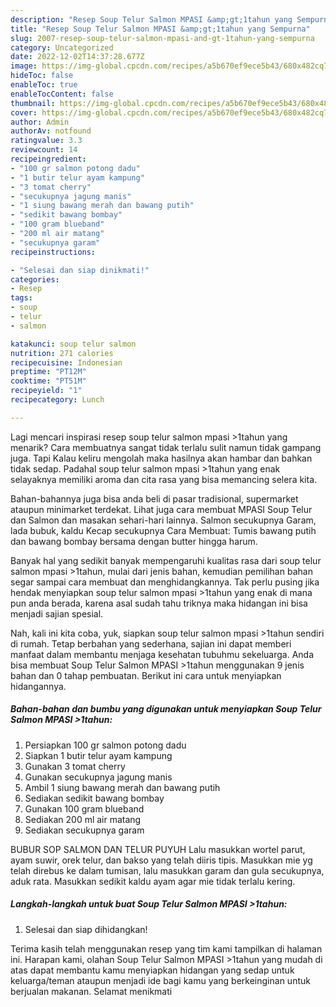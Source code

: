 ```yaml
---
description: "Resep Soup Telur Salmon MPASI &amp;gt;1tahun yang Sempurna"
title: "Resep Soup Telur Salmon MPASI &amp;gt;1tahun yang Sempurna"
slug: 2007-resep-soup-telur-salmon-mpasi-and-gt-1tahun-yang-sempurna
category: Uncategorized
date: 2022-12-02T14:37:28.677Z
image: https://img-global.cpcdn.com/recipes/a5b670ef9ece5b43/680x482cq70/soup-telur-salmon-mpasi-1tahun-foto-resep-utama.jpg
hideToc: false
enableToc: true
enableTocContent: false
thumbnail: https://img-global.cpcdn.com/recipes/a5b670ef9ece5b43/680x482cq70/soup-telur-salmon-mpasi-1tahun-foto-resep-utama.jpg
cover: https://img-global.cpcdn.com/recipes/a5b670ef9ece5b43/680x482cq70/soup-telur-salmon-mpasi-1tahun-foto-resep-utama.jpg
author: Admin
authorAv: notfound
ratingvalue: 3.3
reviewcount: 14
recipeingredient:
- "100 gr salmon potong dadu"
- "1 butir telur ayam kampung"
- "3 tomat cherry"
- "secukupnya jagung manis"
- "1 siung bawang merah dan bawang putih"
- "sedikit bawang bombay"
- "100 gram blueband"
- "200 ml air matang"
- "secukupnya garam"
recipeinstructions:

- "Selesai dan siap dinikmati!"
categories:
- Resep
tags:
- soup
- telur
- salmon

katakunci: soup telur salmon 
nutrition: 271 calories
recipecuisine: Indonesian
preptime: "PT12M"
cooktime: "PT51M"
recipeyield: "1"
recipecategory: Lunch

---
```



Lagi mencari inspirasi resep soup telur salmon mpasi &gt;1tahun yang menarik? Cara membuatnya sangat tidak terlalu sulit namun tidak gampang juga. Tapi Kalau keliru mengolah maka hasilnya akan hambar dan bahkan tidak sedap. Padahal soup telur salmon mpasi &gt;1tahun yang enak selayaknya memiliki aroma dan cita rasa yang bisa memancing selera kita.


Bahan-bahannya juga bisa anda beli di pasar tradisional, supermarket ataupun minimarket terdekat. Lihat juga cara membuat MPASI Soup Telur dan Salmon dan masakan sehari-hari lainnya. Salmon secukupnya Garam, lada bubuk, kaldu Kecap secukupnya Cara Membuat: Tumis bawang putih dan bawang bombay bersama dengan butter hingga harum.

Banyak hal yang sedikit banyak mempengaruhi kualitas rasa dari soup telur salmon mpasi &gt;1tahun, mulai dari jenis bahan, kemudian pemilihan bahan segar sampai cara membuat dan menghidangkannya. Tak perlu pusing jika hendak menyiapkan soup telur salmon mpasi &gt;1tahun yang enak di mana pun anda berada, karena asal sudah tahu triknya maka hidangan ini bisa menjadi sajian spesial.


Nah, kali ini kita coba, yuk, siapkan soup telur salmon mpasi &gt;1tahun sendiri di rumah. Tetap berbahan yang sederhana, sajian ini dapat memberi manfaat dalam membantu menjaga kesehatan tubuhmu sekeluarga. Anda bisa membuat Soup Telur Salmon MPASI &gt;1tahun menggunakan 9 jenis bahan dan 0 tahap pembuatan. Berikut ini cara untuk menyiapkan hidangannya.

<!--inarticleads1-->

##### Bahan-bahan dan bumbu yang digunakan untuk menyiapkan Soup Telur Salmon MPASI &gt;1tahun:

1. Persiapkan 100 gr salmon potong dadu
1. Siapkan 1 butir telur ayam kampung
1. Gunakan 3 tomat cherry
1. Gunakan secukupnya jagung manis
1. Ambil 1 siung bawang merah dan bawang putih
1. Sediakan sedikit bawang bombay
1. Gunakan 100 gram blueband
1. Sediakan 200 ml air matang
1. Sediakan secukupnya garam


BUBUR SOP SALMON DAN TELUR PUYUH Lalu masukkan wortel parut, ayam suwir, orek telur, dan bakso yang telah diiris tipis. Masukkan mie yg telah direbus ke dalam tumisan, lalu masukkan garam dan gula secukupnya, aduk rata. Masukkan sedikit kaldu ayam agar mie tidak terlalu kering. 

<!--inarticleads2-->

##### Langkah-langkah untuk buat Soup Telur Salmon MPASI &gt;1tahun:


1. Selesai dan siap dihidangkan!



Terima kasih telah menggunakan resep yang tim kami tampilkan di halaman ini. Harapan kami, olahan Soup Telur Salmon MPASI &gt;1tahun yang mudah di atas dapat membantu kamu menyiapkan hidangan yang sedap untuk keluarga/teman ataupun menjadi ide bagi kamu yang berkeinginan untuk berjualan makanan. Selamat menikmati
